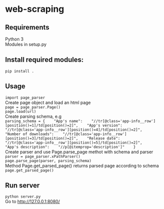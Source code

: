 # web-scraping
## Requirements
Python 3   
Modules in setup.py

## Install required modules:
`pip install .`   

## Usage
`import page_parser`   
Create page object and load an html page   
`page = page_parser.Page()`   
`page.load(url)`   
Create parsing schema, e.g   
`parsing_schema = {   
    "App's name":   
        "//tr[@class='app-info__row'][position()=1]/td[position()=2]",   
    "App's version":   
        "//tr[@class='app-info__row'][position()=4]/td[position()=2]",   
    "Number of downloads":   
        "//tr[@class='app-info__row'][position()=3]/td[position()=2]",   
    "Release date":   
        "//tr[@class='app-info__row'][position()=5]/td[position()=2]",   
    "App's description":   
        "//p[@itemprop='description']"   
}`   
Create parser and use Page.parse_page methot with schema and parser   
`parser = page_parser.xPathParser()`   
`page.parse_page(parser, parsing_schema)`   
Method Page.get_parsed_page() returns parsed page according to schema   
`page.get_parsed_page()`   

## Run server
`python server.py`   
Go to http://127.0.0.1:8080/
